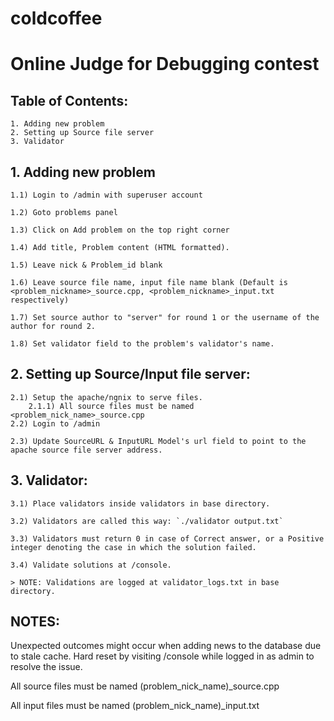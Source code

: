 # coldcoffee
# Online Judge for Debugging contest


## Table of Contents:


	1. Adding new problem
	2. Setting up Source file server
	3. Validator

## 1. Adding new problem

	
	1.1) Login to /admin with superuser account

	1.2) Goto problems panel

	1.3) Click on Add problem on the top right corner

	1.4) Add title, Problem content (HTML formatted).

	1.5) Leave nick & Problem_id blank

	1.6) Leave source file name, input file name blank (Default is <problem_nickname>_source.cpp, <problem_nickname>_input.txt respectively)

	1.7) Set source author to "server" for round 1 or the username of the author for round 2.

	1.8) Set validator field to the problem's validator's name.


## 2. Setting up Source/Input file server:


	2.1) Setup the apache/ngnix to serve files.
		2.1.1) All source files must be named <problem_nick_name>_source.cpp
	2.2) Login to /admin

	2.3) Update SourceURL & InputURL Model's url field to point to the apache source file server address.

## 3. Validator:

	3.1) Place validators inside validators in base directory.

	3.2) Validators are called this way: `./validator output.txt`

	3.3) Validators must return 0 in case of Correct answer, or a Positive integer denoting the case in which the solution failed.

	3.4) Validate solutions at /console.

	> NOTE: Validations are logged at validator_logs.txt in base directory.


## NOTES:
Unexpected outcomes might occur when adding news to the database due to stale cache. Hard reset by visiting /console while logged in as admin to resolve the issue.

All source files must be named (problem_nick_name)_source.cpp

All input files must be named (problem_nick_name)_input.txt